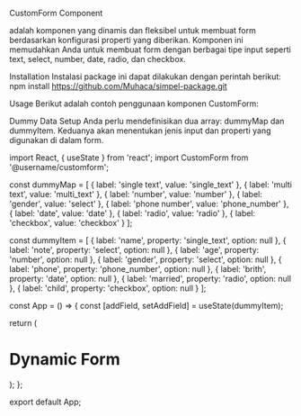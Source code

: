 CustomForm Component

<CustomForm /> adalah komponen yang dinamis dan fleksibel untuk membuat form berdasarkan konfigurasi properti yang diberikan. Komponen ini memudahkan Anda untuk membuat form dengan berbagai tipe input seperti text, select, number, date, radio, dan checkbox.

Installation
Instalasi package ini dapat dilakukan dengan perintah berikut:
npm install https://github.com/Muhaca/simpel-package.git


Usage
Berikut adalah contoh penggunaan komponen CustomForm:

Dummy Data Setup
Anda perlu mendefinisikan dua array: dummyMap dan dummyItem. Keduanya akan menentukan jenis input dan properti yang digunakan di dalam form.

import React, { useState } from 'react';
import CustomForm from '@username/customform';

const dummyMap = [
  { label: 'single text', value: 'single_text' },
  { label: 'multi text', value: 'multi_text' },
  { label: 'number', value: 'number' },
  { label: 'gender', value: 'select' },
  { label: 'phone number', value: 'phone_number' },
  { label: 'date', value: 'date' },
  { label: 'radio', value: 'radio' },
  { label: 'checkbox', value: 'checkbox' }
];

const dummyItem = [
  { label: 'name', property: 'single_text', option: null },
  { label: 'note', property: 'select', option: null },
  { label: 'age', property: 'number', option: null },
  { label: 'gender', property: 'select', option: null },
  { label: 'phone', property: 'phone_number', option: null },
  { label: 'brith', property: 'date', option: null },
  { label: 'married', property: 'radio', option: null },
  { label: 'child', property: 'checkbox', option: null }
];

const App = () => {
  const [addField, setAddField] = useState(dummyItem);

  return (
    <div>
      <h1>Dynamic Form</h1>
      <CustomForm state={addField} setState={setAddField} propertyOption={dummyMap} />
    </div>
  );
};

export default App;
